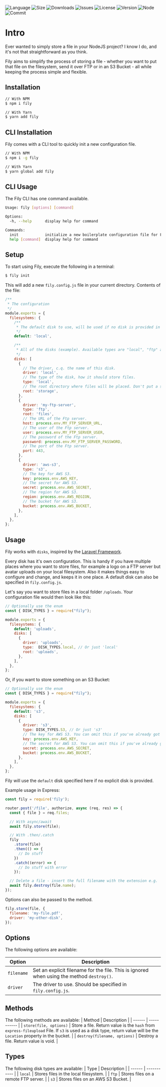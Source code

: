 ![Language](https://img.shields.io/github/languages/top/codesheep-dev/fily?style=for-the-badge)
![Size](https://img.shields.io/bundlephobia/min/fily?style=for-the-badge)
![Downloads](https://img.shields.io/npm/dt/fily?style=for-the-badge)
![Issues](https://img.shields.io/github/issues/webbster-dev/fily?style=for-the-badge)
![License](https://img.shields.io/github/license/webbster-dev/fily?style=for-the-badge)
![Version](https://img.shields.io/npm/v/fily?style=for-the-badge)
![Node](https://img.shields.io/node/v/fily?style=for-the-badge)
![Commit](https://img.shields.io/github/last-commit/webbster-dev/fily?style=for-the-badge)
# Intro
Ever wanted to simply store a file in your NodeJS project? I know I do, and it's not that straightforward as you think.

Fily aims to simplify the process of storing a file - whether you want to put that file on the filesystem, send it over FTP or in an S3 Bucket - all while keeping the process simple and flexible.

## Installation

```bash
// With NPM
$ npm i fily

// With Yarn
$ yarn add fily
```

## CLI Installation

Fily comes with a CLI tool to quickly init a new configuration file.

```bash
// With NPM
$ npm i -g fily

// With Yarn
$ yarn global add fily
```

## CLI Usage

The Fily CLI has one command available.

```bash
Usage: fily [options] [command]

Options:
  -h, --help      display help for command

Commands:
  init            initialize a new boilerplate configuration file for Fily
  help [command]  display help for command
```

## Setup

To start using Fily, execute the following in a terminal:

```bash
$ fily init
```

This will add a new `fily.config.js` file in your current directory. Contents of the file:

```js
/**
 * The configuration
 */
module.exports = {
  filesystems: {
    /**
     * The default disk to use, will be used if no disk is provided in Fily methods
     */
    default: 'local',

    /**
     * All of the disks (example). Available types are "local", "ftp" and "s3".
     */
    disks: [
      {
        // The driver, c.q. the name of this disk.
        driver: 'local',
        // The type of the disk, how it should store files.
        type: 'local',
        // The root directory where files will be placed. Don't put a slash before the path, as this will result in errors when trying to remove the file with `destroy()`.
        root: 'storage',
      },
      {
        driver: 'my-ftp-server',
        type: 'ftp',
        root: 'files',
        // The URL of the Ftp server.
        host: process.env.MY_FTP_SERVER_URL,
        // The user of the Ftp server.
        user: process.env.MY_FTP_SERVER_USER,
        // The password of the Ftp server.
        password: process.env.MY_FTP_SERVER_PASSWORD,
        // The port of the Ftp server.
        port: 443,
      },
      {
        driver: 'aws-s3',
        type: 's3',
        // The key for AWS S3.
        key: process.env.AWS_KEY,
        // The secret for AWS S3.
        secret: process.env.AWS_SECRET,
        // The region for AWS S3.
        region: process.env.AWS_REGION,
        // The bucket for AWS S3.
        bucket: process.env.AWS_BUCKET,
      },
    ],
  },
};
```

## Usage

Fily works with `disks`, inspired by the [Laravel Framework](https://laravel.com/).

Every disk has it's own configuration. This is handy if you have multiple places where you want to store files, for example a logo on a FTP server but avatar uploads on your local filesystem. Also it makes things easy to configure and change, and keeps it in one place. A default disk can also be specified in `fily.config.js`.

Let's say you want to store files in a local folder `/uploads`. Your configuration file would then look like this:

```js
// Optionally use the enum
const { DISK_TYPES } = require("fily");

module.exports = {
  filesystems: {
    default: 'uploads',
    disks: [
      {
        driver: 'uploads',
        type:  DISK_TYPES.local, // Or just 'local'
        root: 'uploads',
      },
    ],
  },
};
```

Or, if you want to store something on an S3 Bucket:
```js
// Optionally use the enum
const { DISK_TYPES } = require("fily");

module.exports = {
  filesystems: {
    default: 's3',
    disks: [
      {
        driver: 's3',
        type: DISK_TYPES.S3, // Or just 's3'
        // The key for AWS S3. You can omit this if you've already got ENV value AWS_ACCESS_KEY_ID set.
        key: process.env.AWS_KEY,
        // The secret for AWS S3. You can omit this if you've already got ENV value AWS_SECRET_ACCESS_KEY set.
        secret: process.env.AWS_SECRET,
        bucket: process.env.AWS_BUCKET,
      },
    ],
  },
};
```

Fily will use the `default` disk specified here if no explicit disk is provided.

Example usage in Express:

```js
const fily = require('fily');

router.post('/file', authorize, async (req, res) => {
  const { file } = req.files;

  // With async/await
  await fily.store(file);

  // With .then/.catch
  fily
    .store(file)
    .then(() => {
      // Do stuff
    })
    .catch((error) => {
      // Do stuff with error
    });

  // Delete a file - insert the full filename with the extension e.g. 'sample.pdf'
  await fily.destroy(file.name);
});
```

Options can also be passed to the method.

```js
fily.store(file, {
  filename: 'my-file.pdf',
  driver: 'my-other-disk',
});
```

## Options

The following options are available:

| Option     | Description                                                 |
| ---------- | ----------------------------------------------------------- |
| `filename` | Set an explicit filename for the file. This is ignored when using the method `destroy()`.                     |
| `driver`   | The driver to use. Should be specified in `fily.config.js`. |

## Methods

The following methods are available:
| Method | Description |
| ------ | ----------- |
| `store(file, options)` | Store a file. Return value is the `hash` from `express-fileupload` File. If `s3` is used as a disk type, return value will be the `Location` property in the bucket. |
| `destroy(filename, options)` | Destroy a file. Return value is void. |

## Types

The following disk types are available:
| Type | Description |
| ------ | ----------- |
| `local` | Stores files in the local filesystem. |
| `ftp` | Stores files on a remote FTP server. |
| `s3` | Stores files on an AWS S3 Bucket. |
